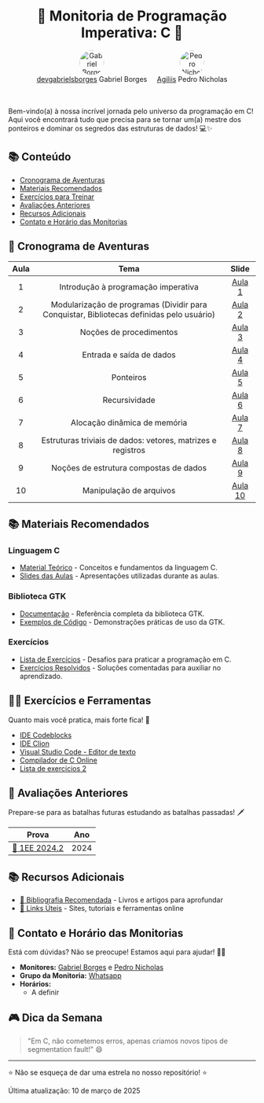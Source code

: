 <div align="center">
 <h1>🚀 Monitoria de Programação Imperativa: C 🚀</h1>
</div>

<div align="center" style="display: flex; justify-content: center; gap: 20px;">
  <div style="text-align: center;">
    <a href="https://github.com/devgabrielsborges">
      <img src="https://github.com/devgabrielsborges.png" width="50" height="50" style="border-radius: 50%;" alt="Gabriel Borges">
    </a>
    <br>
    <a href="https://github.com/devgabrielsborges">devgabrielsborges</a> Gabriel Borges
  </div>
  <div style="text-align: center;">
    <a href="https://github.com/Agiliis">
      <img src="https://github.com/Agiliis.png" width="50" height="50" style="border-radius: 50%;" alt="Pedro Nicholas">
    </a>
    <br>
    <a href="https://github.com/Agiliis">Agiliis</a> Pedro Nicholas
  </div>
</div>

<br><br>
Bem-vindo(a) à nossa incrível jornada pelo universo da programação em C! 
Aqui você encontrará tudo que precisa para se tornar um(a) mestre dos ponteiros e dominar os segredos das estruturas de dados! 💻✨

## 📚 Conteúdo
 * [Cronograma de Aventuras](#-cronograma-de-aventuras)
 * [Materiais Recomendados](#-materiais-recomendados)
 * [Exercícios para Treinar](#️-exercícios-para-treinar)
 * [Avaliações Anteriores](#-avaliações-anteriores)
 * [Recursos Adicionais](#-recursos-adicionais)
 * [Contato e Horário das Monitorias](#-contato-e-horário-das-monitorias)

## 📆 Cronograma de Aventuras

| Aula | Tema | Slide |
|:------:|:----:|:-----:|
| 1 | Introdução à programação imperativa | [Aula 1](C/material/Apresentação%20Introdução%20à%20Programação%20Imperativa.pdf) |
| 2 | Modularização de programas (Dividir para Conquistar, Bibliotecas definidas pelo usuário) | [Aula 2](C/material/Introdução%20à%20Linguagem%20de%20Programação%20C.pdf) |
| 3 | Noções de procedimentos | [Aula 3](C/material/Conceitos%20Fundamentais%20de%20Programação%20Imperativa.pdf) |
| 4 | Entrada e saída de dados | [Aula 4](C/material/Conceitos%20Fundamentais%20(parte%202).pdf) |
| 5 | Ponteiros | [Aula 5](C/material/Tipos%20de%20Dados%20Especiais%20em%20C.pdf) |
| 6 | Recursividade | [Aula 6](C/material/Estruturas%20Condicionais%20e%20de%20Repetição.pdf) |
| 7 | Alocação dinâmica de memória | [Aula 7](C/material/Pré-processamento.pdf) |
| 8 | Estruturas triviais de dados: vetores, matrizes e registros | [Aula 8](C/material/Tipos%20Avançados%20de%20Dados.pdf) |
| 9 | Noções de estrutura compostas de dados | [Aula 9](C/material/Manipulação%20de%20Endereços%20(Ponteiros).pdf) |
| 10 | Manipulação de arquivos | [Aula 10](C/material/Arquivos.pdf) |

## 📚 Materiais Recomendados

### Linguagem C

*   [Material Teórico](C/material/) - Conceitos e fundamentos da linguagem C.
*   [Slides das Aulas](C/slides/) - Apresentações utilizadas durante as aulas.

### Biblioteca GTK

*   [Documentação](GTK/material) - Referência completa da biblioteca GTK.
*   [Exemplos de Código](GTK/exemplos/) - Demonstrações práticas de uso da GTK.

### Exercícios

*   [Lista de Exercícios](C/exercicios/) - Desafios para praticar a programação em C.
*   [Exercícios Resolvidos](C/exercicios/resolvidos/) - Soluções comentadas para auxiliar no aprendizado.

## 🏋️‍♀️ Exercícios e Ferramentas

Quanto mais você pratica, mais forte fica! 💪

- [IDE Codeblocks](https://www.codeblocks.org/)
- [IDE Clion](https://www.jetbrains.com/pt-br/clion/)
- [Visual Studio Code - Editor de texto](https://code.visualstudio.com/)
- [Compilador de C Online](https://www.onlinegdb.com/online_c_compiler)
- [Lista de exercicios 2](C/exercicios/ListaDeExercicios#2.pdf)

## 📝 Avaliações Anteriores

Prepare-se para as batalhas futuras estudando as batalhas passadas! 🗡️

| Prova | Ano |
|:-----:|:---:|
| [🧪 1EE 2024.2](C/provas/1EE_ProgramacaoImperativa_2024.2_gabarito.pdf) | 2024 |

## 📚 Recursos Adicionais

* [📖 Bibliografia Recomendada](resources/bibliography.md) - Livros e artigos para aprofundar
* [🔗 Links Úteis](resources/useful_links.md) - Sites, tutoriais e ferramentas online

## 💬 Contato e Horário das Monitorias

Está com dúvidas? Não se preocupe! Estamos aqui para ajudar! 🦸‍♂️

* **Monitores:** [Gabriel Borges](https://github.com/devgabrielsborges) e [Pedro Nicholas](https://github.com/Agiliis)
* **Grupo da Monitoria:** [Whatsapp](https://web.whatsapp.com/)
* **Horários:**
  * A definir

## 🎮 Dica da Semana

> "Em C, não cometemos erros, apenas criamos novos tipos de segmentation fault!" 😄

---

⭐ Não se esqueça de dar uma estrela no nosso repositório! ⭐

Última atualização: 10 de março de 2025
